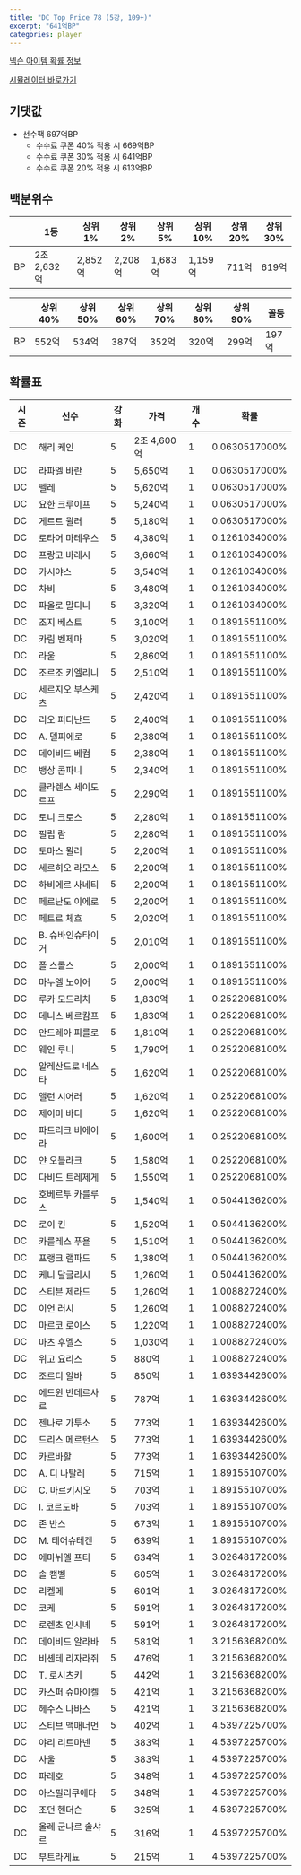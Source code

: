 ```yaml
---
title: "DC Top Price 78 (5강, 109+)"
excerpt: "641억BP"
categories: player
---
```

[넥슨 아이템 확률 정보](http://iteminfo.nexon.com/probability/fco?sn=8135)

[시뮬레이터 바로가기](/simulator/8135)
## 기댓값
- 선수팩 697억BP
  - 수수료 쿠폰 40% 적용 시 669억BP
  - 수수료 쿠폰 30% 적용 시 641억BP
  - 수수료 쿠폰 20% 적용 시 613억BP


## 백분위수

||1등|상위1%|상위2%|상위5%|상위10%|상위20%|상위30%|
|---|---|---|---|---|---|---|---|
|BP|2조 2,632억|2,852억|2,208억|1,683억|1,159억|711억|619억|

||상위40%|상위50%|상위60%|상위70%|상위80%|상위90%|꼴등|
|---|---|---|---|---|---|---|---|
|BP|552억|534억|387억|352억|320억|299억|197억|


## 확률표

|시즌|선수|강화|가격|개수|확률|
|---|---|---|---|---|---|
|DC|해리 케인|5|2조 4,600억|1|0.0630517000%|
|DC|라파엘 바란|5|5,650억|1|0.0630517000%|
|DC|펠레|5|5,620억|1|0.0630517000%|
|DC|요한 크루이프|5|5,240억|1|0.0630517000%|
|DC|게르트 뮐러|5|5,180억|1|0.0630517000%|
|DC|로타어 마테우스|5|4,380억|1|0.1261034000%|
|DC|프랑코 바레시|5|3,660억|1|0.1261034000%|
|DC|카시야스|5|3,540억|1|0.1261034000%|
|DC|차비|5|3,480억|1|0.1261034000%|
|DC|파올로 말디니|5|3,320억|1|0.1261034000%|
|DC|조지 베스트|5|3,100억|1|0.1891551100%|
|DC|카림 벤제마|5|3,020억|1|0.1891551100%|
|DC|라울|5|2,860억|1|0.1891551100%|
|DC|조르조 키엘리니|5|2,510억|1|0.1891551100%|
|DC|세르지오 부스케츠|5|2,420억|1|0.1891551100%|
|DC|리오 퍼디난드|5|2,400억|1|0.1891551100%|
|DC|A. 델피에로|5|2,380억|1|0.1891551100%|
|DC|데이비드 베컴|5|2,380억|1|0.1891551100%|
|DC|뱅상 콤파니|5|2,340억|1|0.1891551100%|
|DC|클라렌스 세이도르프|5|2,290억|1|0.1891551100%|
|DC|토니 크로스|5|2,280억|1|0.1891551100%|
|DC|필립 람|5|2,280억|1|0.1891551100%|
|DC|토마스 뮐러|5|2,200억|1|0.1891551100%|
|DC|세르히오 라모스|5|2,200억|1|0.1891551100%|
|DC|하비에르 사네티|5|2,200억|1|0.1891551100%|
|DC|페르난도 이에로|5|2,200억|1|0.1891551100%|
|DC|페트르 체흐|5|2,020억|1|0.1891551100%|
|DC|B. 슈바인슈타이거|5|2,010억|1|0.1891551100%|
|DC|폴 스콜스|5|2,000억|1|0.1891551100%|
|DC|마누엘 노이어|5|2,000억|1|0.1891551100%|
|DC|루카 모드리치|5|1,830억|1|0.2522068100%|
|DC|데니스 베르캄프|5|1,830억|1|0.2522068100%|
|DC|안드레아 피를로|5|1,810억|1|0.2522068100%|
|DC|웨인 루니|5|1,790억|1|0.2522068100%|
|DC|알레산드로 네스타|5|1,620억|1|0.2522068100%|
|DC|앨런 시어러|5|1,620억|1|0.2522068100%|
|DC|제이미 바디|5|1,620억|1|0.2522068100%|
|DC|파트리크 비에이라|5|1,600억|1|0.2522068100%|
|DC|얀 오블라크|5|1,580억|1|0.2522068100%|
|DC|다비드 트레제게|5|1,550억|1|0.2522068100%|
|DC|호베르투 카를루스|5|1,540억|1|0.5044136200%|
|DC|로이 킨|5|1,520억|1|0.5044136200%|
|DC|카를레스 푸욜|5|1,510억|1|0.5044136200%|
|DC|프랭크 램파드|5|1,380억|1|0.5044136200%|
|DC|케니 달글리시|5|1,260억|1|0.5044136200%|
|DC|스티븐 제라드|5|1,260억|1|1.0088272400%|
|DC|이언 러시|5|1,260억|1|1.0088272400%|
|DC|마르코 로이스|5|1,220억|1|1.0088272400%|
|DC|마츠 후멜스|5|1,030억|1|1.0088272400%|
|DC|위고 요리스|5|880억|1|1.0088272400%|
|DC|조르디 알바|5|850억|1|1.6393442600%|
|DC|에드윈 반데르사르|5|787억|1|1.6393442600%|
|DC|젠나로 가투소|5|773억|1|1.6393442600%|
|DC|드리스 메르턴스|5|773억|1|1.6393442600%|
|DC|카르바할|5|773억|1|1.6393442600%|
|DC|A. 디 나탈레|5|715억|1|1.8915510700%|
|DC|C. 마르키시오|5|703억|1|1.8915510700%|
|DC|I. 코르도바|5|703억|1|1.8915510700%|
|DC|존 반스|5|673억|1|1.8915510700%|
|DC|M. 테어슈테겐|5|639억|1|1.8915510700%|
|DC|에마뉘엘 프티|5|634억|1|3.0264817200%|
|DC|솔 캠벨|5|605억|1|3.0264817200%|
|DC|리켈메|5|601억|1|3.0264817200%|
|DC|코케|5|591억|1|3.0264817200%|
|DC|로렌초 인시녜|5|591억|1|3.0264817200%|
|DC|데이비드 알라바|5|581억|1|3.2156368200%|
|DC|비셴테 리자라쥐|5|476억|1|3.2156368200%|
|DC|T. 로시츠키|5|442억|1|3.2156368200%|
|DC|카스퍼 슈마이켈|5|421억|1|3.2156368200%|
|DC|헤수스 나바스|5|421억|1|3.2156368200%|
|DC|스티브 맥매너먼|5|402억|1|4.5397225700%|
|DC|야리 리트마넨|5|383억|1|4.5397225700%|
|DC|사울|5|383억|1|4.5397225700%|
|DC|파레호|5|348억|1|4.5397225700%|
|DC|아스필리쿠에타|5|348억|1|4.5397225700%|
|DC|조던 헨더슨|5|325억|1|4.5397225700%|
|DC|올레 군나르 솔샤르|5|316억|1|4.5397225700%|
|DC|부트라게뇨|5|215억|1|4.5397225700%|
